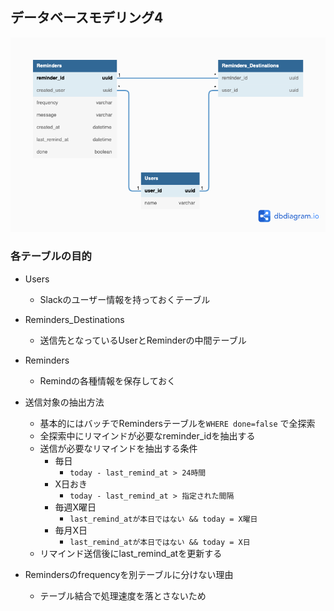## データベースモデリング4


![My Image](./dbmodelling4.png)


### 各テーブルの目的
- Users
  - Slackのユーザー情報を持っておくテーブル
- Reminders_Destinations
  - 送信先となっているUserとReminderの中間テーブル
- Reminders
  - Remindの各種情報を保存しておく
- 送信対象の抽出方法
  - 基本的にはバッチでRemindersテーブルを`WHERE done=false` で全探索
  - 全探索中にリマインドが必要なreminder_idを抽出する
  - 送信が必要なリマインドを抽出する条件
    - 毎日
      - `today - last_remind_at > 24時間`
    - X日おき
      - `today - last_remind_at > 指定された間隔`
    - 毎週X曜日
      - `last_remind_atが本日ではない && today = X曜日`
    - 毎月X日
      - `last_remind_atが本日ではない && today = X日`
  - リマインド送信後にlast_remind_atを更新する

- Remindersのfrequencyを別テーブルに分けない理由
  - テーブル結合で処理速度を落とさないため